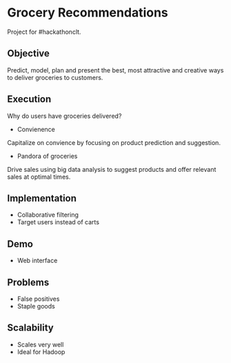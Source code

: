 # Grocery Recommendations
Project for #hackathonclt.

## Objective
Predict, model, plan and present the best, most attractive and creative ways to deliver groceries to customers.

## Execution
Why do users have groceries delivered?  
- Convienence  

Capitalize on convience by focusing on product prediction and suggestion.  
- Pandora of groceries  

Drive sales using big data analysis to suggest products and offer relevant sales at optimal times.  

## Implementation
- Collaborative filtering  
- Target users instead of carts  

## Demo
- Web interface

## Problems
- False positives  
- Staple goods  

## Scalability
- Scales very well  
- Ideal for Hadoop  

